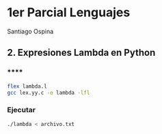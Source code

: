 # 1er Parcial Lenguajes
  Santiago Ospina
  
## **2. Expresiones Lambda en Python**

### ****
```bash
flex lambda.l
gcc lex.yy.c -o lambda -lfl
```

### **Ejecutar**
```bash
./lambda < archivo.txt
```


